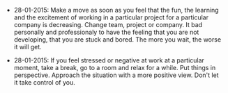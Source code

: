 * 28-01-2015: Make a move as soon as you feel that the fun, the learning and the excitement of working in a particular project for a particular company is decreasing. Change team, project or company. It bad personally and professionaly to have the feeling that you are not developing, that you are stuck and bored. The more you wait, the worse it will get.

* 28-01-2015: If you feel stressed or negative at work at a particular moment, take a break, go to a room and relax for a while. Put things in perspective. Approach the situation with a more positive view. Don't let it take control of you.
